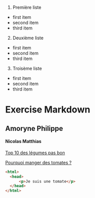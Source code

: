 1. Première liste
- first item
- second item
- third item
2. Deuxième liste
- first item
- second item
- third item
3. Troisème liste
- first item
- second item
- third item

# Exercise Markdown
## Amoryne Philippe
#### Nicolas Matthias

[Top 10 des légumes pas bon](https://www.cuisineaz.com/diaporamas/legumes-detestes-en-france-1264/interne/1.aspx "Top 10 des légumes")

[Pourquoi manger des tomates ?](https://www.tomates-de-france.com/les-tomates/les-bienfaits-de-la-tomate/ "Pourquoi manger des tomates")

```html
<html>
  <head>
      <p>Je suis une tomate</p>
  </head>
</html>
```

